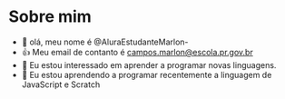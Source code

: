 # Sobre mim
- 👋 olá, meu nome é @AluraEstudanteMarlon-
- :+1: Meu email de contanto é campos.marlon@escola.pr.gov.br
- 👀 Eu estou interessado em aprender a programar novas linguagens.
- 🌱 Eu estou aprendendo a programar recentemente a linguagem de JavaScript e Scratch



